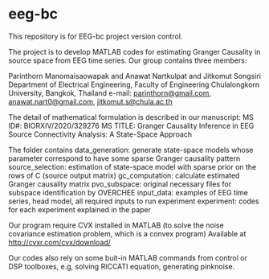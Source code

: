# eeg-bc
This repository is for EEG-bc project version control.

The project is to develop MATLAB codes for estimating Granger Causality in source space from EEG time series. Our group contains three members:

Parinthorn Manomaisaowapak and Anawat Nartkulpat and Jitkomut Songsiri
Department of Electrical Engineering, Faculty of Engineering
Chulalongkorn University, Bangkok, Thailand 
e-mail: parinthorn@gmail.com, anawat.nart0@gmail.com, jitkomut.s@chula.ac.th
 
The detail of mathematical formulation is described in our manuscript:
MS ID#: BIORXIV/2020/329276
MS TITLE: Granger Causality Inference in EEG Source Connectivity Analysis: A State-Space Approach

The folder contains
data_generation: generate state-space models whose parameter correspond to have some sparse Granger causality pattern
source_selection: estimation of state-space model with sparse prior on the rows of C (source output matrix)
gc_computation: calculate estimated Granger causality matrix
pvo_subspace: original necessary files for subspace identification by OVERCHEE
input_data: examples of EEG time series, head model, all required inputs to run experiment
experiment: codes for each experiment explained in the paper

Our program require CVX installed in MATLAB (to solve the noise covariance estimation problem, which is a convex program)
Available at http://cvxr.com/cvx/download/

Our codes also rely on some buit-in MATLAB commands from control or DSP toolboxes, e.g, solving RICCATI equation, generating pinknoise.

